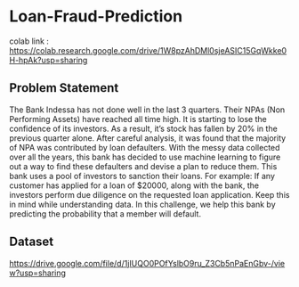 # Loan-Fraud-Prediction

colab link : https://colab.research.google.com/drive/1W8pzAhDMl0sjeASIC15GqWkke0H-hpAk?usp=sharing


## Problem Statement
The Bank Indessa has not done well in the last 3 quarters. Their NPAs (Non Performing Assets)
have reached all time high. It is starting to lose the confidence of its investors. As a result, it’s stock
has fallen by 20% in the previous quarter alone.
After careful analysis, it was found that the majority of NPA was contributed by loan defaulters. With
the messy data collected over all the years, this bank has decided to use machine learning to figure
out a way to find these defaulters and devise a plan to reduce them.
This bank uses a pool of investors to sanction their loans. For example: If any customer has applied
for a loan of $20000, along with the bank, the investors perform due diligence on the requested loan
application. Keep this in mind while understanding data.
In this challenge, we help this bank by predicting the probability that a member will default.

## Dataset
https://drive.google.com/file/d/1jIUQO0POfYslbO9ru_Z3Cb5nPaEnGbv-/view?usp=sharing
